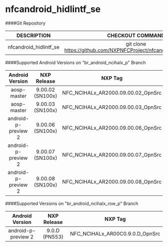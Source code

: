 # nfcandroid_hidlintf_se

####Git Repository

| DESCRIPTION        | CHECKOUT COMMAND          |
| :-------------: |:-------------:| 
| nfcandroid_hidlintf_se   |  git clone https://github.com/NXPNFCProject/nfcandroid_hidlintf_se.git |

####Supported Android Versions on "br_android_ncihalx_p" Branch

| Android Version        | NXP Release          | NXP Tag  |
| :-------------: |:-------------:| :-----:|
| aosp-master               |  9.00.02 (SN100x) |  NFC_NCIHALx_AR2000.09.00.02_OpnSrc |
| aosp-master               |  9.00.03 (SN100x) |  NFC_NCIHALx_AR2000.09.00.03_OpnSrc |
| android-p-preview 2               |  9.00.06 (SN100x) |  NFC_NCIHALx_AR2000.09.00.06_OpnSrc |
| android-p-preview 2               |  9.00.07 (SN100x) |  NFC_NCIHALx_AR2000.09.00.07_OpnSrc |
| android-p-preview 2               |  9.00.08 (SN100x) |  NFC_NCIHALx_AR2000.09.00.08_OpnSrc |

####Supported Versions on "br_android_ncihalx_row_p" Branch

| Android Version        | NXP Release          | NXP Tag  |
| :-------------: |:-------------:| :-----:|
| android-p-preview 2               |  9.0.D (PN553) |  NFC_NCIHALx_AR00C0.9.0.D_OpnSrc |
